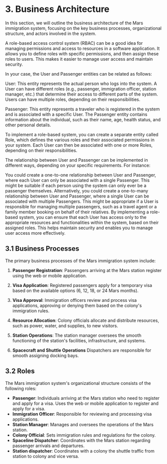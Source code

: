 # 3. Business Architecture

In this section, we will outline the business architecture of the Mars immigration system, focusing on the key business processes, organizational structure, and actors involved in the system.

A role-based access control system (RBAC) can be a good idea for managing permissions and access to resources in a software application. It allows you to define roles with specific permissions, and then assign these roles to users. This makes it easier to manage user access and maintain security.

In your case, the User and Passenger entities can be related as follows:

User: This entity represents the actual person who logs into the system. A User can have different roles (e.g., passenger, immigration officer, station manager, etc.) that determine their access to different parts of the system. Users can have multiple roles, depending on their responsibilities.

Passenger: This entity represents a traveler who is registered in the system and is associated with a specific User. The Passenger entity contains information about the individual, such as their name, age, health status, and other personal details.

To implement a role-based system, you can create a separate entity called Role, which defines the various roles and their associated permissions in your system. Each User can then be associated with one or more Roles, depending on their responsibilities.

The relationship between User and Passenger can be implemented in different ways, depending on your specific requirements. For instance:

You could create a one-to-one relationship between User and Passenger, where each User can only be associated with a single Passenger. This might be suitable if each person using the system can only ever be a passenger themselves.
Alternatively, you could create a one-to-many relationship between User and Passenger, where a single User can be associated with multiple Passengers. This might be appropriate if a User is responsible for managing multiple passengers, such as a travel agent or a family member booking on behalf of their relatives.
By implementing a role-based system, you can ensure that each User has access only to the appropriate resources and functionalities within the system, based on their assigned roles. This helps maintain security and enables you to manage user access more effectively.

## 3.1 Business Processes

The primary business processes of the Mars immigration system include:

1. **Passenger Registration**: Passengers arriving at the Mars station register using the web or mobile application.

2. **Visa Application**: Registered passengers apply for a temporary visa based on the available options (6, 12, 18, or 24 Mars months).

3. **Visa Approval**: Immigration officers review and process visa applications, approving or denying them based on the colony's immigration rules.

4. **Resource Allocation**: Colony officials allocate and distribute resources, such as power, water, and supplies, to new visitors.

5. **Station Operations**: The station manager oversees the smooth functioning of the station's facilities, infrastructure, and systems.

6. **Spacecraft and Shuttle Operations** Dispatchers are responsible for smooth assigning docking bays.

## 3.2 Roles

The Mars immigration system's organizational structure consists of the following roles:

- **Passenger**: Individuals arriving at the Mars station who need to register and apply for a visa. Uses the web or mobile application to register and apply for a visa.
- **Immigration Officer**: Responsible for reviewing and processing visa applications.
- **Station Manager**: Manages and oversees the operations of the Mars station.
- **Colony Official**: Sets immigration rules and regulations for the colony.
- **Spaceline Dispatcher**: Coordinates with the Mars station regarding passenger arrivals and departures.
- **Station dispatcher**: Coordinates with a colony the shuttle traffic from station to colony and vice versa.



